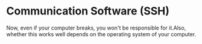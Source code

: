 # Communication Software (SSH)
Now, even if your computer breaks, you won't be responsible for it.Also, whether this works well depends on the operating system of your computer.
